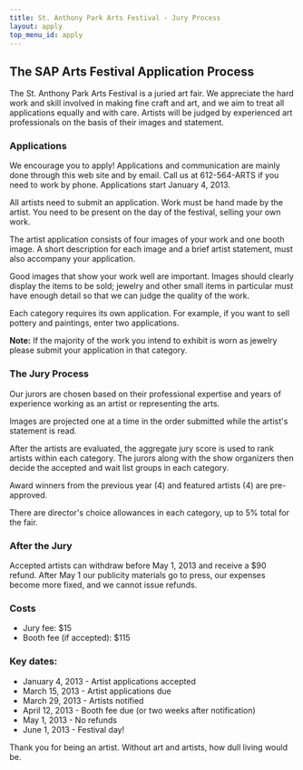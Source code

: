 ```yaml
---
title: St. Anthony Park Arts Festival - Jury Process
layout: apply
top_menu_id: apply
---
```

## The SAP Arts Festival Application Process

The St. Anthony Park Arts Festival is a juried art fair. 
We appreciate the hard work and 
skill involved in making fine craft and art, and we aim to treat 
all applications equally and with care. 
Artists will be  judged by experienced art professionals on the basis
of their images and statement.

### Applications

We encourage you to apply! 
Applications and communication are mainly done through this 
web site and by email. 
Call us at 612-564-ARTS if you need to work by phone.
Applications start January 4, 2013.

All artists need to submit an application. Work must be hand made
by the artist. You need to be present on the day of the festival,
selling your own work.

The artist application consists of four images of your work and one booth
image. A short description for each image and a brief artist
statement, must also accompany your application.

Good images that show your work well are important.
Images should clearly display the items to be
sold; jewelry and other small items in particular must have
enough detail so that we can judge the quality of the work.

Each category requires its own application. For example, 
if you want to sell pottery and paintings, enter two applications.

**Note:** If the majority of the work you intend to exhibit is worn as jewelry
please submit your application in that category.

### The Jury Process

Our jurors are chosen based on their professional expertise and years
of experience working as an artist or representing the arts.

Images are projected one at a time in the order submitted while the
artist's statement is read.

After the artists are evaluated, the aggregate jury score is used to
rank artists within each category.  The jurors along with the show
organizers then decide the accepted and wait list groups in each
category.

Award winners from the previous year (4) and featured artists (4) are
pre-approved.

There are director's choice allowances in each category, 
up to 5% total for the fair.

### After the Jury

Accepted artists can withdraw before May 1, 2013 and receive a $90 refund. 
After May 1 our publicity materials go to press, our expenses become more fixed, 
and we cannot issue refunds.

### Costs

- Jury fee: $15
- Booth fee (if accepted): $115

### Key dates:

- January 4, 2013 - Artist applications accepted 
- March 15, 2013 - Artist applications due
- March 29, 2013 - Artists notified
- April 12, 2013 - Booth fee due (or two weeks after notification)
- May 1, 2013 - No refunds
- June 1, 2013 - Festival day!

Thank you for being an artist. Without art and artists, how dull
living would be.

